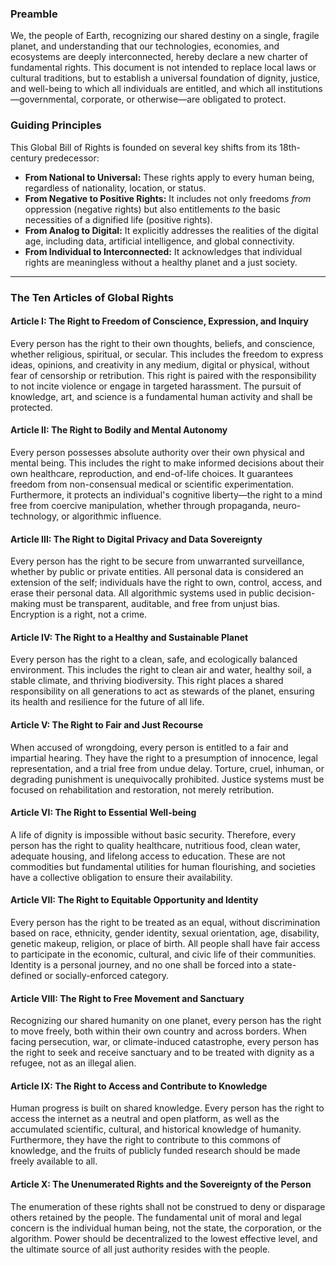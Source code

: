 ### **Preamble**

We, the people of Earth, recognizing our shared destiny on a single, fragile planet, and understanding that our technologies, economies, and ecosystems are deeply interconnected, hereby declare a new charter of fundamental rights. This document is not intended to replace local laws or cultural traditions, but to establish a universal foundation of dignity, justice, and well-being to which all individuals are entitled, and which all institutions—governmental, corporate, or otherwise—are obligated to protect.

### **Guiding Principles**

This Global Bill of Rights is founded on several key shifts from its 18th-century predecessor:

- **From National to Universal:** These rights apply to every human being, regardless of nationality, location, or status.
- **From Negative to Positive Rights:** It includes not only freedoms *from* oppression (negative rights) but also entitlements *to* the basic necessities of a dignified life (positive rights).
- **From Analog to Digital:** It explicitly addresses the realities of the digital age, including data, artificial intelligence, and global connectivity.
- **From Individual to Interconnected:** It acknowledges that individual rights are meaningless without a healthy planet and a just society.

* * *

### **The Ten Articles of Global Rights**

#### **Article I: The Right to Freedom of Conscience, Expression, and Inquiry**

Every person has the right to their own thoughts, beliefs, and conscience, whether religious, spiritual, or secular. This includes the freedom to express ideas, opinions, and creativity in any medium, digital or physical, without fear of censorship or retribution. This right is paired with the responsibility to not incite violence or engage in targeted harassment. The pursuit of knowledge, art, and science is a fundamental human activity and shall be protected.

#### **Article II: The Right to Bodily and Mental Autonomy**

Every person possesses absolute authority over their own physical and mental being. This includes the right to make informed decisions about their own healthcare, reproduction, and end-of-life choices. It guarantees freedom from non-consensual medical or scientific experimentation. Furthermore, it protects an individual's cognitive liberty—the right to a mind free from coercive manipulation, whether through propaganda, neuro-technology, or algorithmic influence.

#### **Article III: The Right to Digital Privacy and Data Sovereignty**

Every person has the right to be secure from unwarranted surveillance, whether by public or private entities. All personal data is considered an extension of the self; individuals have the right to own, control, access, and erase their personal data. All algorithmic systems used in public decision-making must be transparent, auditable, and free from unjust bias. Encryption is a right, not a crime.

#### **Article IV: The Right to a Healthy and Sustainable Planet**

Every person has the right to a clean, safe, and ecologically balanced environment. This includes the right to clean air and water, healthy soil, a stable climate, and thriving biodiversity. This right places a shared responsibility on all generations to act as stewards of the planet, ensuring its health and resilience for the future of all life.

#### **Article V: The Right to Fair and Just Recourse**

When accused of wrongdoing, every person is entitled to a fair and impartial hearing. They have the right to a presumption of innocence, legal representation, and a trial free from undue delay. Torture, cruel, inhuman, or degrading punishment is unequivocally prohibited. Justice systems must be focused on rehabilitation and restoration, not merely retribution.

#### **Article VI: The Right to Essential Well-being**

A life of dignity is impossible without basic security. Therefore, every person has the right to quality healthcare, nutritious food, clean water, adequate housing, and lifelong access to education. These are not commodities but fundamental utilities for human flourishing, and societies have a collective obligation to ensure their availability.

#### **Article VII: The Right to Equitable Opportunity and Identity**

Every person has the right to be treated as an equal, without discrimination based on race, ethnicity, gender identity, sexual orientation, age, disability, genetic makeup, religion, or place of birth. All people shall have fair access to participate in the economic, cultural, and civic life of their communities. Identity is a personal journey, and no one shall be forced into a state-defined or socially-enforced category.

#### **Article VIII: The Right to Free Movement and Sanctuary**

Recognizing our shared humanity on one planet, every person has the right to move freely, both within their own country and across borders. When facing persecution, war, or climate-induced catastrophe, every person has the right to seek and receive sanctuary and to be treated with dignity as a refugee, not as an illegal alien.

#### **Article IX: The Right to Access and Contribute to Knowledge**

Human progress is built on shared knowledge. Every person has the right to access the internet as a neutral and open platform, as well as the accumulated scientific, cultural, and historical knowledge of humanity. Furthermore, they have the right to contribute to this commons of knowledge, and the fruits of publicly funded research should be made freely available to all.

#### **Article X: The Unenumerated Rights and the Sovereignty of the Person**

The enumeration of these rights shall not be construed to deny or disparage others retained by the people. The fundamental unit of moral and legal concern is the individual human being, not the state, the corporation, or the algorithm. Power should be decentralized to the lowest effective level, and the ultimate source of all just authority resides with the people.
